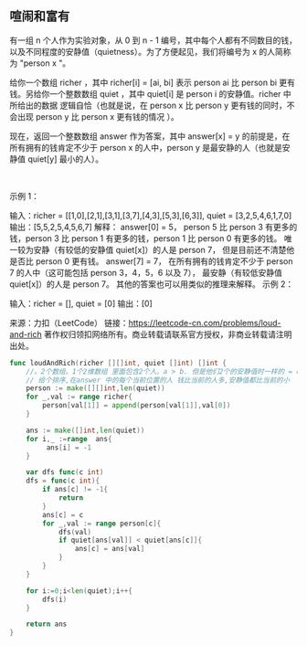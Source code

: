 ## 喧闹和富有
有一组 n 个人作为实验对象，从 0 到 n - 1 编号，其中每个人都有不同数目的钱，以及不同程度的安静值（quietness）。为了方便起见，我们将编号为 x 的人简称为 "person x "。

给你一个数组 richer ，其中 richer[i] = [ai, bi] 表示 person ai 比 person bi 更有钱。另给你一个整数数组 quiet ，其中 quiet[i] 是 person i 的安静值。richer 中所给出的数据 逻辑自恰（也就是说，在 person x 比 person y 更有钱的同时，不会出现 person y 比 person x 更有钱的情况 ）。

现在，返回一个整数数组 answer 作为答案，其中 answer[x] = y 的前提是，在所有拥有的钱肯定不少于 person x 的人中，person y 是最安静的人（也就是安静值 quiet[y] 最小的人）。

 

示例 1：

输入：richer = [[1,0],[2,1],[3,1],[3,7],[4,3],[5,3],[6,3]], quiet = [3,2,5,4,6,1,7,0]
输出：[5,5,2,5,4,5,6,7]
解释： 
answer[0] = 5，
person 5 比 person 3 有更多的钱，person 3 比 person 1 有更多的钱，person 1 比 person 0 有更多的钱。
唯一较为安静（有较低的安静值 quiet[x]）的人是 person 7，
但是目前还不清楚他是否比 person 0 更有钱。
answer[7] = 7，
在所有拥有的钱肯定不少于 person 7 的人中（这可能包括 person 3，4，5，6 以及 7），
最安静（有较低安静值 quiet[x]）的人是 person 7。
其他的答案也可以用类似的推理来解释。
示例 2：

输入：richer = [], quiet = [0]
输出：[0]

来源：力扣（LeetCode）
链接：https://leetcode-cn.com/problems/loud-and-rich
著作权归领扣网络所有。商业转载请联系官方授权，非商业转载请注明出处。
```go
func loudAndRich(richer [][]int, quiet []int) []int {
    //。2个数组。1个2维数组 里面包含2个人。a > b. 但是他们2个的安静值时一样的 = quiet[i]
    // 给个排序,在answer 中的每个当前位置的人 钱比当前的人多,安静值都比当前的小
    person := make([][]int,len(quiet))
    for _,val := range richer{
        person[val[1]] = append(person[val[1]],val[0])
    }

    ans := make([]int,len(quiet))
    for i,_ :=range  ans{
         ans[i] = -1
    }

    var dfs func(c int)
    dfs = func(c int){
        if ans[c] != -1{
            return 
        }
        ans[c] = c
        for _,val := range person[c]{
            dfs(val)
            if quiet[ans[val]] < quiet[ans[c]]{
                ans[c] = ans[val]
            } 
        }
    }

    for i:=0;i<len(quiet);i++{
        dfs(i)
    }

    return ans
}

```
